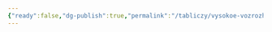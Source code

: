 ```yaml
---
{"ready":false,"dg-publish":true,"permalink":"/tabliczy/vysokoe-vozrozhdenie/sikstinskaya-madonna/","dgPassFrontmatter":true}
---
```



